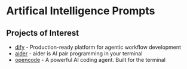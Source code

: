 # Artifical Intelligence Prompts

## Projects of Interest

- [dify](https://github.com/langgenius/dify) - Production-ready platform for agentic workflow development
- [aider](https://github.com/Aider-AI/aider) - aider is AI pair programming in your terminal
- [opencode](https://github.com/opencode-ai/opencode) - A powerful AI coding agent. Built for the terminal
